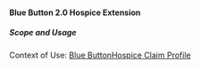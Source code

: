 #### Blue Button 2.0 Hospice Extension


##### Scope and Usage



Context of Use: [Blue ButtonHospice Claim Profile]({{site.data.structuredefinitions.bluebutton-hospice-claim.path}})